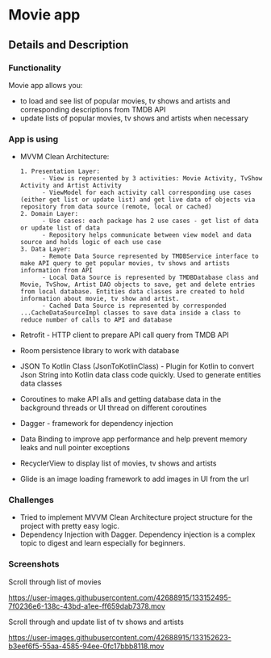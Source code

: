 # Movie app
## Details and Description
### Functionality
Movie app allows you:
* to load and see list of popular movies, tv shows and artists and corresponding descriptions from TMDB API 
* update lists of popular movies, tv shows and artists when necessary 

### App is using
* MVVM Clean Architecture:

      1. Presentation Layer:
            - View is represented by 3 activities: Movie Activity, TvShow Activity and Artist Activity
            - ViewModel for each activity call corresponding use cases (either get list or update list) and get live data of objects via repository from data source (remote, local or cached)
      2. Domain Layer:
            - Use cases: each package has 2 use cases - get list of data or update list of data
            - Repository helps communicate between view model and data source and holds logic of each use case
      3. Data Layer:
            - Remote Data Source represented by TMDBService interface to make API query to get popular movies, tv shows and artists information from API 
            - Local Data Source is represented by TMDBDatabase class and Movie, TvShow, Artist DAO objects to save, get and delete entries from local database. Entities data classes are created to hold information about movie, tv show and artist.
            - Cached Data Source is represented by corresponded ...CacheDataSourceImpl classes to save data inside a class to reduce number of calls to API and database

* Retrofit - HTTP client to prepare API call query from TMDB API
* Room persistence library to work with database
* JSON To Kotlin Class ​(JsonToKotlinClass)​ - Plugin for Kotlin to convert Json String into Kotlin data class code quickly. Used to generate entities data classes
* Coroutines to make API alls and getting database data in the background threads or UI thread on different coroutines
* Dagger - framework for dependency injection
* Data Binding to improve app performance and help prevent memory leaks and null pointer exceptions
* RecyclerView to display list of movies, tv shows and artists
* Glide is an image loading framework to add images in UI from the url

### Challenges

* Tried to implement MVVM Clean Architecture project structure for the project with pretty easy logic.
* Dependency Injection with Dagger. Dependency injection is a complex topic to digest and learn especially for beginners.

### Screenshots

Scroll through list of movies

https://user-images.githubusercontent.com/42688915/133152495-7f0236e6-138c-43bd-a1ee-ff659dab7378.mov

Scroll through and update list of tv shows and artists

https://user-images.githubusercontent.com/42688915/133152623-b3eef6f5-55aa-4585-94ee-0fc17bbb8118.mov

